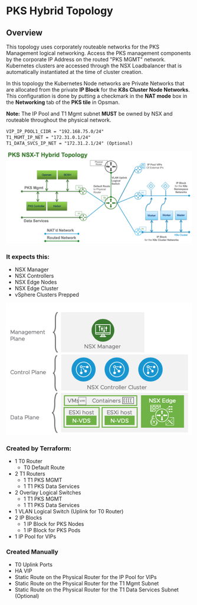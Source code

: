 # PKS Hybrid Topology

## Overview

This topology uses corporately routeable networks for the PKS Management logical networking. Access the PKS management components by the corporate IP Address on the routed "PKS MGMT" network. Kubernetes clusters are accessed through the NSX Loadbalancer that is automatically instantiated at the time of cluster creation. 

In this topology the Kubernetes Node networks are Private Networks that are allocated from the private **IP Block** for the **K8s Cluster Node Networks**. This configuration is done by putting a checkmark in the **NAT mode** box in the **Networking** tab of the **PKS tile** in Opsman.

**Note:** The IP Pool and T1 Mgmt subnet **MUST** be owned by NSX and routeable throughout the physical network.
```
VIP_IP_POOL1_CIDR = "192.168.75.0/24"
T1_MGMT_IP_NET = "172.31.0.1/24"
T1_DATA_SVCS_IP_NET = "172.31.2.1/24" (Optional)
```

<img src="../images/hybrid-diagram.png">

### It expects this:
* NSX Manager
* NSX Controllers
* NSX Edge Nodes
* NSX Edge Cluster
* vSphere Clusters Prepped

<img src="../images/nsx-components.png">

### Created by Terraform:
* 1 T0 Router
    * T0 Default Route
* 2 T1 Routers
    * 1 T1 PKS MGMT
    * 1 T1 PKS Data Services
* 2 Overlay Logical Switches
    * 1 T1 PKS MGMT
    * 1 T1 PKS Data Services
* 1 VLAN Logical Switch (Uplink for T0 Router)
* 2 IP Blocks
    * 1 IP Block for PKS Nodes
    * 1 IP Block for PKS Pods
* 1 IP Pool for VIPs 

### Created Manually
* T0 Uplink Ports
* HA VIP
* Static Route on the Physical Router for the IP Pool for VIPs
* Static Route on the Physical Router for the T1 Mgmt Subnet
* Static Route on the Physical Router for the T1 Data Services Subnet (Optional)
